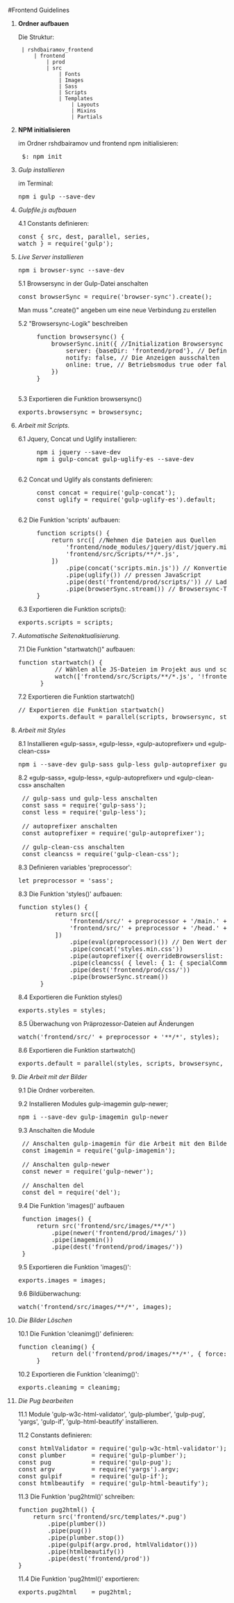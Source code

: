 #Frontend Guidelines

1. **Ordner aufbauen**

    Die Struktur:
    
        | rshdbairamov_frontend
            | frontend
                | prod
                | src
                    | Fonts
                    | Images
                    | Sass
                    | Scripts
                    | Templates
                        | Layouts
                        | Mixins
                        | Partials

2. **NPM initialisieren**

    im Ordner rshdbairamov und frontend npm initialisieren:
    <pre> $: npm init </pre>
    
3. _Gulp installieren_

    im Terminal:
    <pre>npm i gulp --save-dev</pre>
    
4. _Gulpfile.js aufbauen_
    
    4.1 Constants definieren:
        <pre>const { src, dest, parallel, series, watch } = require('gulp');</pre>
5. _Live Server installieren_
    
    <pre>npm i browser-sync --save-dev</pre>
    
    5.1 Browsersync in der Gulp-Datei anschalten
        
    <pre>const browserSync = require('browser-sync').create();</pre>
        
    Man muss ".create()" angeben um eine neue Verbindung zu erstellen
            
    5.2 "Browsersync-Logik" beschreiben
        
    <pre>
        function browsersync() {
            browserSync.init({ //Initialization Browsersync
                server: {baseDir: 'frontend/prod'}, // Definieren Server-Ordner
                notify: false, // Die Anzeigen ausschalten
                online: true, // Betriebsmodus true oder false
            })
        }
    </pre>
    
    5.3 Exportieren die Funktion browsersync()
    
    <pre>exports.browsersync = browsersync;</pre>
    
6. _Arbeit mit Scripts._
    
    6.1 Jquery, Concat und Uglify installieren:
    <pre>
        npm i jquery --save-dev
        npm i gulp-concat gulp-uglify-es --save-dev
    </pre>
    
    6.2 Concat und Uglify als constants definieren:
    
    <pre>
        const concat = require('gulp-concat');
        const uglify = require('gulp-uglify-es').default;
    </pre>  
    
    6.2 Die Funktion 'scripts' aufbauen:
    
    <pre>
        function scripts() {
            return src([ //Nehmen die Dateien aus Quellen
                'frontend/node_modules/jquery/dist/jquery.min.js',
                'frontend/src/Scripts/**/*.js',
            ])
                .pipe(concat('scripts.min.js')) // Konvertieren in einer Datei
                .pipe(uglify()) // pressen JavaScript
                .pipe(dest('frontend/prod/scripts/')) // Laden die fertige Datei in den Zielordner hoch
                .pipe(browserSync.stream()) // Browsersync-Triggerung für Seitenaktualisierungen
        } </pre>
        
    6.3 Exportieren die Funktion scripts():
    
    <pre>exports.scripts = scripts;</pre>
    
7. _Automatische Seitenaktualisierung._

    7.1 Die Funktion "startwatch()" aufbauen:
    
    <pre>function startwatch() {
             // Wählen alle JS-Dateien im Projekt aus und schließen die Dateien dann mit der Endung .min.js aus.
             watch(['frontend/src/Scripts/**/*.js', '!frontend/prod/Scripts/**/*.min.js'], scripts)
         }</pre>
         
    7.2 Exportieren die Funktion startwatch()
    
    <pre>// Exportieren die Funktion startwatch()
         exports.default = parallel(scripts, browsersync, startwatch);</pre>
         
8. _Arbeit mit Styles_
    
    8.1 Installieren «gulp-sass», «gulp-less», «gulp-autoprefixer» und «gulp-clean-css»
    
    <pre>npm i --save-dev gulp-sass gulp-less gulp-autoprefixer gulp-clean-css</pre>
    
    8.2 «gulp-sass», «gulp-less», «gulp-autoprefixer» und «gulp-clean-css» anschalten
    
    <pre>
    // gulp-sass und gulp-less anschalten
    const sass = require('gulp-sass');
    const less = require('gulp-less');
    
    // autoprefixer anschalten
    const autoprefixer = require('gulp-autoprefixer');
     
    // gulp-clean-css anschalten
    const cleancss = require('gulp-clean-css');</pre>
    
    8.3 Definieren variables 'preprocessor':
    
    <pre>let preprocessor = 'sass';</pre>
    
    8.3 Die Funktion 'styles()' aufbauen:
    
    <pre>function styles() {
             return src([
                 'frontend/src/' + preprocessor + '/main.' + preprocessor + '',
                 'frontend/src/' + preprocessor + '/head.' + preprocessor + '',
             ])
                 .pipe(eval(preprocessor)()) // Den Wert der "Präprozessor"-Variablen in eine Funktion umwandeln
                 .pipe(concat('styles.min.css'))
                 .pipe(autoprefixer({ overrideBrowserslist: ['last 10 versions'], grid: true }))
                 .pipe(cleancss( { level: { 1: { specialComments: 0 } }/* , format: 'beautify' */ } ))
                 .pipe(dest('frontend/prod/css/'))
                 .pipe(browserSync.stream())
         }</pre>
    
    8.4 Exportieren die Funktion styles()
    
    <pre>exports.styles = styles;</pre>
    
    8.5 Überwachung von Präprozessor-Dateien auf Änderungen
    
    <pre>watch('frontend/src/' + preprocessor + '**/*', styles);</pre>
    
    8.6 Exportieren die Funktion startwatch()
    
    <pre>exports.default = parallel(styles, scripts, browsersync, startwatch);</pre>
    
9. _Die Arbeit mit deт Bilder_
    
    9.1 Die Ordner vorbereiten.
    
    9.2 Installieren Modules gulp-imagemin gulp-newer;
    
    <pre>npm i --save-dev gulp-imagemin gulp-newer </pre> 
    
    9.3 Anschalten die Module
    
    <pre>
    // Anschalten gulp-imagemin für die Arbeit mit den Bilder
    const imagemin = require('gulp-imagemin');
     
    // Anschalten gulp-newer
    const newer = require('gulp-newer');
     
    // Anschalten del
    const del = require('del');</pre>
    
    9.4 Die Funktion 'images()' aufbauen
    
    <pre>
    function images() {
        return src('frontend/src/images/**/*')
            .pipe(newer('frontend/prod/images/'))
            .pipe(imagemin())
            .pipe(dest('frontend/prod/images/'))
    }</pre>
    
    9.5 Exportieren die Funktion 'images()':
    
    <pre>exports.images = images;</pre>
    
    9.6 Bildüberwachung:
    <pre>watch('frontend/src/images/**/*', images);</pre>
    
    
10. _Die Bilder Löschen_

    10.1 Die Funktion 'cleanimg()' definieren:
    <pre>function cleanimg() {
             return del('frontend/prod/images/**/*', { force: true })
         }</pre>
    
    10.2 Exportieren die Funktion 'cleanimg()':
    <pre>exports.cleanimg = cleanimg;</pre>
    
11. _Die Pug bearbeiten_
    
    11.1 Module 'gulp-w3c-html-validator', 'gulp-plumber', 'gulp-pug', 'yargs', 'gulp-if', 'gulp-html-beautify' installieren.
    
    11.2 Constants definieren:
    <pre>
    const htmlValidator = require('gulp-w3c-html-validator');
    const plumber       = require('gulp-plumber');
    const pug           = require('gulp-pug');
    const argv          = require('yargs').argv;
    const gulpif        = require('gulp-if');
    const htmlbeautify  = require('gulp-html-beautify');</pre>
    
    11.3 Die Funktion 'pug2html()' schreiben:
    
    <pre>
    function pug2html() {
        return src('frontend/src/templates/*.pug')
            .pipe(plumber())
            .pipe(pug())
            .pipe(plumber.stop())
            .pipe(gulpif(argv.prod, htmlValidator()))
            .pipe(htmlbeautify())
            .pipe(dest('frontend/prod'))
    }
    </pre>
    
    11.4 Die Funktion 'pug2html()' exportieren:
    <pre>exports.pug2html    = pug2html;</pre>
    
 
    
    
    